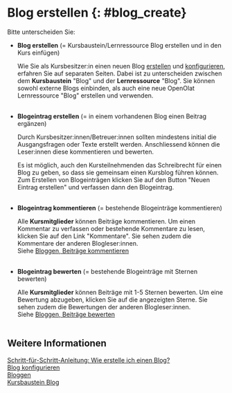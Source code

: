 # Blog erstellen {: #blog_create}


Bitte unterscheiden Sie:

* **Blog erstellen** (= Kursbaustein/Lernressource Blog erstellen und in den Kurs einfügen)

    Wie Sie als Kursbesitzer:in einen neuen Blog [erstellen](../../manual_how-to/blog/blog.de.md) und [konfigurieren](../learningresources/Blog_Configuration.de.md), erfahren Sie auf separaten Seiten.
    Dabei ist zu unterscheiden zwischen dem **Kursbaustein** "Blog" und der **Lernressource** "Blog".
    Sie können sowohl externe Blogs einbinden, als auch eine neue OpenOlat Lernressource "Blog" erstellen und verwenden.
    <br><br> 

* **Blogeintrag erstellen** (= in einem vorhandenen Blog einen Beitrag ergänzen)

    Durch Kursbesitzer:innen/Betreuer:innen sollten mindestens initial die Ausgangsfragen oder Texte erstellt werden. Anschliessend können die Leser:innen diese kommentieren und bewerten.

    Es ist möglich, auch den Kursteilnehmenden das Schreibrecht für einen Blog zu geben, so dass sie gemeinsam einen Kursblog führen können. Zum Erstellen von Blogeinträgen klicken Sie auf den Button "Neuen Eintrag erstellen" und verfassen dann den Blogeintrag.
    <br><br> 

* **Blogeintrag kommentieren** (= bestehende Blogeinträge kommentieren)

    Alle **Kursmitglieder** können Beiträge kommentieren. Um einen Kommentar zu verfassen oder bestehende Kommentare zu lesen, klicken Sie auf den Link "Kommentare". Sie sehen zudem die Kommentare der anderen Blogleser:innen.<br>
    Siehe [Bloggen, Beiträge kommentieren](../learningresources/Blog_Blogging.de.md#blog_blogging_comment_posts)
    <br><br> 

* **Blogeintrag bewerten** (= bestehende Blogeinträge mit Sternen bewerten)

    Alle **Kursmitglieder** können Beiträge mit 1-5 Sternen bewerten. Um eine Bewertung abzugeben, klicken Sie auf die angezeigten Sterne. Sie sehen zudem die Bewertungen der anderen Blogleser:innen.<br>
    Siehe [Bloggen, Beiträge bewerten](../learningresources/Blog_Blogging.de.md#blog_blogging_assess_posts)
    <br><br>  


## Weitere Informationen

[Schritt-für-Schritt-Anleitung: Wie erstelle ich einen Blog?](../../manual_how-to/blog/blog.de.md)<br>
[Blog konfigurieren](../learningresources/Blog_Configuration.de.md)<br>
[Bloggen](../learningresources/Blog_Blogging.de.md)<br>
[Kursbaustein Blog](../learningresources/Course_Element_Blog.de.md)<br>

